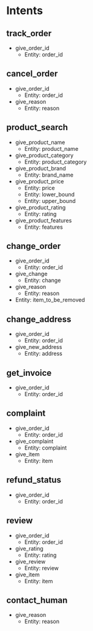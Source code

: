 # Intents

## track_order

- give_order_id
  - Entity: order_id

## cancel_order

- give_order_id
  - Entity: order_id
- give_reason
  - Entity: reason

## product_search

- give_product_name
  - Entity: product_name
- give_product_category
  - Entity: product_category
- give_product_brand
  - Entity: brand_name
- give_product_price
  - Entity: price
  - Entity: lower_bound
  - Entity: upper_bound
- give_product_rating
  - Entity: rating
- give_product_features
  - Entity: features

## change_order

- give_order_id
  - Entity: order_id
- give_change
  - Entity: change
- give_reason
  - Entity: reason
- Entity: item_to_be_removed

## change_address

- give_order_id
  - Entity: order_id
- give_new_address
  - Entity: address

## get_invoice

- give_order_id
  - Entity: order_id

## complaint

- give_order_id
  - Entity: order_id
- give_complaint
  - Entity: complaint
- give_item
  - Entity: item

## refund_status

- give_order_id
  - Entity: order_id

## review

- give_order_id
  - Entity: order_id
- give_rating
  - Entity: rating
- give_review
  - Entity: review
- give_item
  - Entity: item

## contact_human

- give_reason
  - Entity: reason
